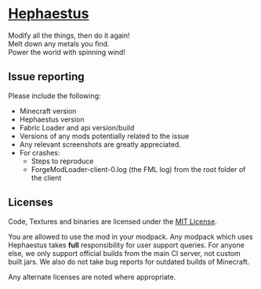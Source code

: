 # [Hephaestus](https://modrinth.com/mod/hephaestus)

Modify all the things, then do it again!   
Melt down any metals you find. 	 
Power the world with spinning wind!

## Issue reporting
Please include the following:

* Minecraft version
* Hephaestus version
* Fabric Loader and api version/build
* Versions of any mods potentially related to the issue 
* Any relevant screenshots are greatly appreciated.
* For crashes:
	* Steps to reproduce
	* ForgeModLoader-client-0.log (the FML log) from the root folder of the client

## Licenses
Code, Textures and binaries are licensed under the [MIT License](https://tldrlegal.com/license/mit-license).

You are allowed to use the mod in your modpack.
Any modpack which uses Hephaestus takes **full** responsibility for user support queries. For anyone else, we only support official builds from the main CI server, not custom built jars. We also do not take bug reports for outdated builds of Minecraft.

Any alternate licenses are noted where appropriate.
